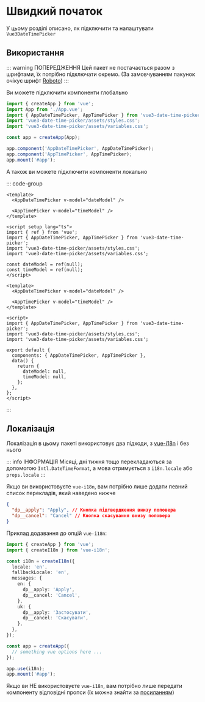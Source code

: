 # Швидкий початок

У цьому розділі описано, як підключити та налаштувати <code>Vue3DateTimePicker</code>

## Використання

::: warning ПОПЕРЕДЖЕННЯ
Цей пакет не постачається разом з шрифтами, їх потрібно підключати окремо.
(За замовчуванням пакунок очікує шрифт <a href="https://fonts.google.com/specimen/Roboto" target="_blank" rel="noreferrer">Roboto</a>)
:::

Ви можете підключити компоненти глобально

```ts [main.ts]
import { createApp } from 'vue';
import App from './App.vue';
import { AppDateTimePicker, AppTimePicker } from 'vue3-date-time-picker';
import 'vue3-date-time-picker/assets/styles.css';
import 'vue3-date-time-picker/assets/variables.css';

const app = createApp(App);

app.component('AppDateTimePicker', AppDateTimePicker);
app.component('AppTimePicker', AppTimePicker);
app.mount('#app');
```

А також ви можете підключити компоненти локально

::: code-group

```vue [Composition API]
<template>
  <AppDateTimePicker v-model="dateModel" />

  <AppTimePicker v-model="timeModel" />
</template>

<script setup lang="ts">
import { ref } from 'vue';
import { AppDateTimePicker, AppTimePicker } from 'vue3-date-time-picker';
import 'vue3-date-time-picker/assets/styles.css';
import 'vue3-date-time-picker/assets/variables.css';

const dateModel = ref(null);
const timeModel = ref(null);
</script>
```

```vue [Options API]
<template>
  <AppDateTimePicker v-model="dateModel" />

  <AppTimePicker v-model="timeModel" />
</template>

<script>
import { AppDateTimePicker, AppTimePicker } from 'vue3-date-time-picker';
import 'vue3-date-time-picker/assets/styles.css';
import 'vue3-date-time-picker/assets/variables.css';

export default {
  components: { AppDateTimePicker, AppTimePicker },
  data() {
    return {
      dateModel: null,
      timeModel: null,
    };
  },
};
</script>
```

:::

## Локалізація

Локалізація в цьому пакеті використовує два підходи, з <a href=«https://github.com/intlify/vue-i18n» target=«_blank» rel=«noreferrer»>vue-i18n</a> і без нього

::: info ІНФОРМАЦІЯ
Місяці, дні тижня тощо перекладаються за допомогою <code>Intl.DateTimeFormat</code>, а мова отримується з <code>i18n.locale</code> або <code>props.locale</code>
:::

Якщо ви використовуєте <code>vue-i18n</code>, вам потрібно лише додати певний список перекладів, який наведено нижче

```json
{
  "dp__apply": "Apply", // Кнопка підтвердження внизу поповера
  "dp__cancel": "Cancel" // Кнопка скасування внизу поповера
}
```

Приклад додавання до опцій <code>vue-i18n</code>:

```ts
import { createApp } from 'vue';
import { createI18n } from 'vue-i18n';

const i18n = createI18n({
  locale: 'en',
  fallbackLocale: 'en',
  messages: {
    en: {
      dp__apply: 'Apply',
      dp__cancel: 'Cancel',
    },
    uk: {
      dp__apply: 'Застосувати',
      dp__cancel: 'Скасувати',
    },
  },
});

const app = createApp({
  // something vue options here ...
});

app.use(i18n);
app.mount('#app');
```

Якщо ви НЕ використовуєте <code>vue-i18n</code>, вам потрібно лише передати компоненту відповідні пропси (їх можна знайти за <a href="../components/app-date-time-picker#api-атрибути">посиланням</a>)
